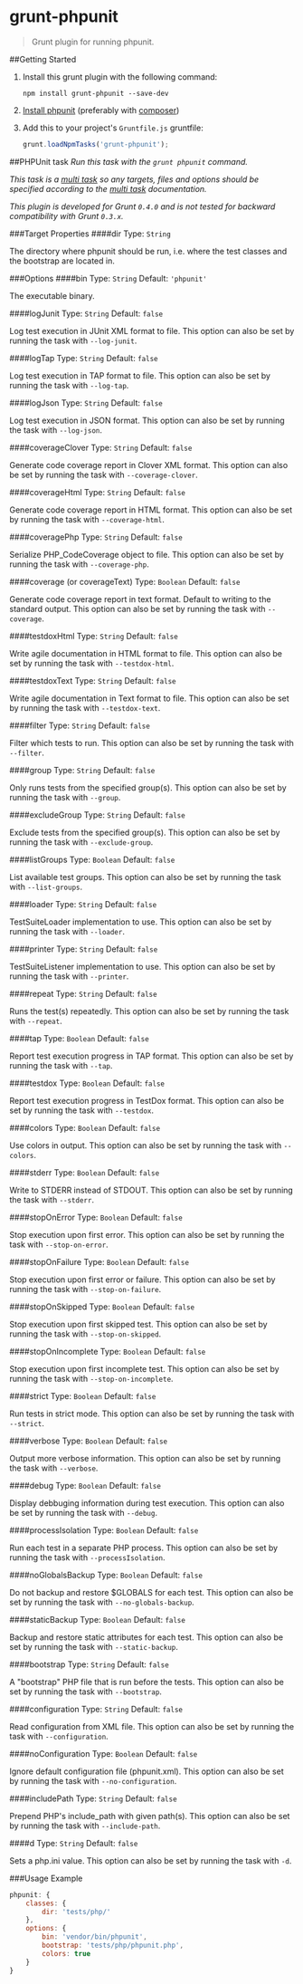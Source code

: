 # grunt-phpunit

> Grunt plugin for running phpunit.

##Getting Started
1. Install this grunt plugin with the following command:

	```shell
	npm install grunt-phpunit --save-dev
	```


2. [Install phpunit](https://github.com/sebastianbergmann/phpunit/#installation) (preferably with [composer](https://github.com/composer/composer))
3. Add this to your project's `Gruntfile.js` gruntfile:

	```js
	grunt.loadNpmTasks('grunt-phpunit');
	```


##PHPUnit task
_Run this task with the `grunt phpunit` command._

_This task is a [multi task][] so any targets, files and options should be specified according to the [multi task][] documentation._

[multi task]: https://github.com/gruntjs/grunt/wiki/Configuring-tasks

_This plugin is developed for Grunt `0.4.0` and is not tested for backward compatibility with Grunt `0.3.x`._

###Target Properties
####dir
Type: `String`

The directory where phpunit should be run, i.e. where the test classes and the bootstrap are located in.

###Options
####bin
Type: `String`  Default: `'phpunit'`

The executable binary.

####logJunit
Type: `String` Default: `false`

Log test execution in JUnit XML format to file. This option can also be set by running the task with `--log-junit`.

####logTap
Type: `String` Default: `false`

Log test execution in TAP format to file. This option can also be set by running the task with `--log-tap`.

####logJson
Type: `String` Default: `false`

Log test execution in JSON format. This option can also be set by running the task with `--log-json`.

####coverageClover
Type: `String` Default: `false`

Generate code coverage report in Clover XML format. This option can also be set by running the task with `--coverage-clover`.

####coverageHtml
Type: `String` Default: `false`

Generate code coverage report in HTML format. This option can also be set by running the task with `--coverage-html`.

####coveragePhp
Type: `String` Default: `false`

Serialize PHP_CodeCoverage object to file. This option can also be set by running the task with `--coverage-php`.

####coverage (or coverageText)
Type: `Boolean` Default: `false`

Generate code coverage report in text format. Default to writing to the standard output. This option can also be set by running the task with `--coverage`.

####testdoxHtml
Type: `String` Default: `false`

Write agile documentation in HTML format to file. This option can also be set by running the task with `--testdox-html`.

####testdoxText
Type: `String` Default: `false`

Write agile documentation in Text format to file. This option can also be set by running the task with `--testdox-text`.

####filter
Type: `String` Default: `false`

Filter which tests to run. This option can also be set by running the task with `--filter`.

####group
Type: `String` Default: `false`

Only runs tests from the specified group(s). This option can also be set by running the task with `--group`.

####excludeGroup
Type: `String` Default: `false`

Exclude tests from the specified group(s). This option can also be set by running the task with `--exclude-group`.

####listGroups
Type: `Boolean` Default: `false`

List available test groups. This option can also be set by running the task with `--list-groups`.

####loader
Type: `String` Default: `false`

TestSuiteLoader implementation to use. This option can also be set by running the task with `--loader`.

####printer
Type: `String` Default: `false`

TestSuiteListener implementation to use. This option can also be set by running the task with `--printer`.

####repeat
Type: `String` Default: `false`

Runs the test(s) repeatedly. This option can also be set by running the task with `--repeat`.

####tap
Type: `Boolean` Default: `false`

Report test execution progress in TAP format. This option can also be set by running the task with `--tap`.

####testdox
Type: `Boolean` Default: `false`

Report test execution progress in TestDox format. This option can also be set by running the task with `--testdox`.

####colors
Type: `Boolean` Default: `false`

Use colors in output. This option can also be set by running the task with `--colors`.

####stderr
Type: `Boolean` Default: `false`

Write to STDERR instead of STDOUT. This option can also be set by running the task with `--stderr`.

####stopOnError
Type: `Boolean` Default: `false`

Stop execution upon first error. This option can also be set by running the task with `--stop-on-error`.

####stopOnFailure
Type: `Boolean` Default: `false`

Stop execution upon first error or failure. This option can also be set by running the task with `--stop-on-failure`.

####stopOnSkipped
Type: `Boolean` Default: `false`

Stop execution upon first skipped test. This option can also be set by running the task with `--stop-on-skipped`.

####stopOnIncomplete
Type: `Boolean` Default: `false`

Stop execution upon first incomplete test. This option can also be set by running the task with `--stop-on-incomplete`.

####strict
Type: `Boolean` Default: `false`

Run tests in strict mode. This option can also be set by running the task with `--strict`.

####verbose
Type: `Boolean` Default: `false`

Output more verbose information. This option can also be set by running the task with `--verbose`.

####debug
Type: `Boolean` Default: `false`

Display debbuging information during test execution. This option can also be set by running the task with `--debug`.

####processIsolation
Type: `Boolean` Default: `false`

Run each test in a separate PHP process. This option can also be set by running the task with `--processIsolation`.

####noGlobalsBackup
Type: `Boolean` Default: `false`

Do not backup and restore $GLOBALS for each test. This option can also be set by running the task with `--no-globals-backup`.

####staticBackup
Type: `Boolean` Default: `false`

Backup and restore static attributes for each test. This option can also be set by running the task with `--static-backup`.

####bootstrap
Type: `String` Default: `false`

A "bootstrap" PHP file that is run before the tests. This option can also be set by running the task with `--bootstrap`.

####configuration
Type: `String` Default: `false`

Read configuration from XML file. This option can also be set by running the task with `--configuration`.

####noConfiguration
Type: `Boolean` Default: `false`

Ignore default configuration file (phpunit.xml). This option can also be set by running the task with `--no-configuration`.

####includePath
Type: `String` Default: `false`

Prepend PHP's include_path with given path(s). This option can also be set by running the task with `--include-path`.

####d
Type: `String` Default: `false`

Sets a php.ini value. This option can also be set by running the task with `-d`.


###Usage Example

```js
phpunit: {
	classes: {
		dir: 'tests/php/'
	},
	options: {
		bin: 'vendor/bin/phpunit',
		bootstrap: 'tests/php/phpunit.php',
		colors: true
	}
}
```